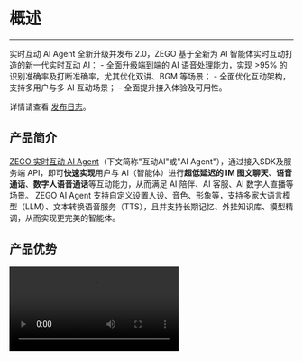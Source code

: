 # 概述

--- 

<Note title="说明">
实时互动 AI Agent 全新升级并发布 2.0，ZEGO 基于全新为 AI 智能体实时互动打造的新一代实时互动 AI：
- 全面升级端到端的 AI 语音处理能力，实现 >95% 的识别准确率及打断准确率，尤其优化双讲、BGM 等场景；
- 全面优化互动架构，支持多用户与多 AI 互动场景；
- 全面提升接入体验及可用性。  

详情请查看 [发布日志](/aiagent-server/introduction/release-notes)。
</Note>

## 产品简介

[ZEGO 实时互动 AI Agent](https://www.zego.im/product/ai-agent)（下文简称"互动AI"或"AI Agent"），通过接入SDK及服务端 API，即可**快速实现**用户与 AI（智能体）进行**超低延迟的 IM 图文聊天**、**语音通话**、**数字人语音通话**等互动能力，从而满足 AI 陪伴、AI 客服、AI 数字人直播等场景。
ZEGO AI Agent 支持自定义设置人设、音色、形象等，支持多家大语言模型（LLM）、文本转换语音服务（TTS），且并支持长期记忆、外挂知识库、模型精调，从而实现更完美的智能体。

## 产品优势

<Video src="https://media-resource.spreading.io/docuo/workspace564/27e54a759d23575969552654cb45bf89/4ad06a985a.mp4" />

### 可多模态互动的智能体
- **人设个性化**：可定义 AI 的性格、人设，通过 Prompt 最佳实践，结合 RAG、LoRA 等方式，更好匹配角色，满足专属需求。
- **丰富音色 & 声音克隆**：适用于情感陪伴、客服、电商等各场景共超百种的超拟人音色，且可音色克隆。
- **多模态互动**：IM 图文消息、实时语音通话、视频通话等。
- **扩展精品照片数字人**：低至 200ms，1 张照片即可赋予 AI 可实时互动形象，唇形准确、面部逼真。

### 实时语音通话能力
- **低至 1s 的延迟回复**。全程流式处理，基于自研 MSDN（实时有序数据网络）全球网络节点就近接入，实现全球低至 1s 的延迟。
- **仅 500ms 的自然语音打断**。人声检测迅速且精准判断，平滑打断不突兀，连续打断无串音。
- **说话状态精确判断**。不影响回复延迟情况下，拒绝一句话被错误断成多句，AI 回复更精准。

### 专为智能体打造的AI音频处理能力。
- **AI 降噪（AI ANS）**。消除环境噪声、音乐声、远处环境人声等，支持在办公室、居家、车中等各种环境下互动。
- **AI 人声检测（AI VAD）**。精确识别有效人声，过滤"嗯"、"喔"等等轻声回应及咳嗽、类人声等噪音。
- **AI 回声消除（AI AEC）**。精准消除被麦克风回采的 AI 声音、背景音乐等，拒绝 AI 讲话打断 AI，提高打断 AI 时的语音准确性。同时结合音量闪避、播放音量自适应等功能。

### 个性化接入
- **便捷接入**：不到10行代码，即可将智能体加入IM、实时语音通话、数字人实时通话中。
- **大语言模型及文本转语音等插件灵活选择**：火山方舟（豆包）、MiniMax、火山引擎、阿里云、阶跃星辰等国内外多厂商支持，且可支持开源模型。
- **高可用低成本服务**：针对语音识别（ASR）、大语言模型（LLM）、文本转语音（TTS） 的调用充分优化，有效利用并发资源及用量，降低整体链路成本。

## 产品功能

<table>
  <colgroup>
    <col />
    <col />
    <col />
  </colgroup>
<tbody><tr>
<th>功能模块</th>
<th>功能</th>
<th>功能说明</th>
</tr>
<tr>
<td rowspan="7">与智能体实现语音通话</td>
<td>[创建、更改、删除、查询智能体](/aiagent-server/quick-start)</td>
<td>创建智能体，包括调整智能体虚拟用户的基本信息描述，包括人设（系统提示词）、音色等，以及智能体使用的大语言模型（LLM）、文本转语音（TTS）等参数。</td>
</tr>
<tr>
<td>[单人发起智能体语音通话](/aiagent-server/quick-start)</td>
<td>通过创建智能体，实现最低至 1s 延迟的与AI进行实时语音通话。</td>
</tr>
<tr>
<td>多人与智能体互动（内测）</td>
<td>通过创建群智能体实例，实现多人与单智能体互动的能力。<Note title="说明">功能内测中，详情请联系 ZEGO 商务。</Note></td>
</tr>
<tr>
<td>单人与多智能体互动（内测）</td>
<td>通过创建智能体，并按照配置音色映射规则，实现单用户与多智能体互动。<Note title="说明">功能内测中，详情请联系 ZEGO 商务。</Note></td>
</tr>
<tr>
<td>专为 AI 互动的AI音频处理能力</td>
<td>自动过滤对话过程中用户侧产生的嘈杂音，并消除远场人声，实现更精准的语音打断效果、更准确的 ASR 语音识别效果。</td>
</tr>
<tr>
<td>自然语音打断</td>
<td>在实时语音通话过程中，智能体智能识别用户的对话打断意图，并停止智能体的输出。</td>
</tr>
<tr>
<td>实时播报</td>
<td>智能体和用户的对话信息将会被实时转换成文字，并由客户端展示。</td>
</tr>
<tr>
<td rowspan="10">基础能力</td>
<td>[大语言模型（LLM）管理](/aiagent-server/guides/configuring-llm)</td>
<td>调整智能体所应用大语言模型（LLM）。<ul><li>商用 LLM：OpenAI、MiniMax、通义千问、火山方舟（豆包）、阶跃星辰、文心一言。</li><li>兼容 [OpenAI Chat Completions API](https://platform.openai.com/docs/api-reference/chat) 的开源 LLM。</li></ul></td>
</tr>
<tr>
<td>文本转语音（TTS）管理</td>
<td>支持各类文本转语音TTS及相关能力：<ul><li>支持的服务提供商：火山引擎（单向流式 &amp; 双向流式）、阿里云（CosyVoice）、MiniMax；</li><li>针对厂商的各类模型、公共音色、音色克隆，且支持语速、语调等调节。</li></ul></td>
</tr>
<tr>
<td>数字人管理</td>
<td>基于 ZEGO 数字人，将数字人形象结合到 RTC 实时视频互动中。其中精品照片数字人，仅需一张照片或图片，即可获得1080P的数字人，并可在语音通话时赋予 AI 形象。</td>
</tr>
<tr>
<td>增删改智能体实例</td>
<td>创建或删除某一个AI Agent 的实例，从而开启一次与智能体的语音、数字人互动。</td>
</tr>
<tr>
<td>[获取智能体状态](/aiagent-server/guides/get-ai-agent-status)</td>
<td>接收相应的服务端回调来获取智能体开始说话、结束说话状态；同时可通过查询智能体状态API，获取包括空闲中、聆听中、思考中、讲话中等状态。</td>
</tr>
<tr>
<td>[记忆（上下文）来源](/aiagent-server/advanced/ai-short-term-memory#设置初始记忆)</td>
<td>智能体的记忆（上下文），可通过外置传入记忆，也可通过绑定即时通讯（ZIM）的历史记录传入。</td>
</tr>
<tr>
<td>[记忆（上下文）更新](/aiagent-server/advanced/ai-short-term-memory#重置智能体实例上下文列表)</td>
<td>在本次智能体实例生命周期中，记录每次对话的内容，并作为后续上下文消息作为智能体记忆。记忆可被清除，重新开启对话。</td>
</tr>
<tr>
<td>[记忆（上下文）归档](/aiagent-server/advanced/ai-short-term-memory#语音通话结束后归档记忆)</td>
<td>将用户与智能体的对话转化为文本信息并存储</td>
</tr>
<tr>
<td>[语音识别热词](/aiagent-server/guides/configuring-asr-hot-word)</td>
<td>针对角色名称等专用词汇，可以通过设置临时热词，提高语音识别的准确率。</td>
</tr>
<tr>
<td>[主动调用 LLM](/aiagent-server/guides/proactive-invocation-of-llm-and-tts)</td>
<td>模拟用户提问，自定义发送消息给 LLM，LLM 响应后通过 TTS 向用户发送语音。可用于实现基于上下文的欢迎语等场景。</td>
</tr>
<tr>
<td>[主动调用 TTS](/aiagent-server/guides/proactive-invocation-of-llm-and-tts)</td>
<td>可随时调用 TTS，实现 AI 的主动播报，从而满足 AI 欢迎语、提醒用户等场景。且支持配置是否加入历史记录和上下文</td>
</tr>
<tr>
<td rowspan="3">进阶能力</td>
<td>[智能体打断模式控制](/aiagent-server/guides/interrupt-agent-speech)</td>
<td>智能体说话被打断的形式可包含多种，且可多选：<ul><li>自然语音打断。当智能体接受到语音，即用户说话时，打断智能体说话。</li><li>手动打断。通过服务端 API 控制打断，从而实现用户通过按钮，或业务侧管理打断。</li></ul></td>
</tr>
<tr>
<td>过滤 LLM 输出、TTS 输入</td>
<td>基于一定规则进行过滤，例如中英文括号、emoji表情等，更可控的 AI 行为。</td>
</tr>
<tr>
<td>[语音识别断句优化](/aiagent-server/advanced/speech-segmentation-control)</td>
<td>支持人声检测的断句阈值设置、停顿时长设置，从而实现延迟和语音断句之间的平衡。</td>
</tr>
<tr>
<td rowspan="6">最佳实践</td>
<td>[角色扮演提示词](/aiagent-server/best-practices/role-playing-system-prompt)</td>
<td>将智能体使用于角色扮演时，系统提示词（system prompt）如何撰写，可以更好的展现效果。</td>
</tr>
<tr>
<td>结合 RAG 更好的输出</td>
<td>支持您针对 AI 外挂知识库，从而实现更多基础话术、公司信息等内容。</td>
</tr>
<tr>
<td>[实现与 AI 进行 IM 聊天并发起语音通话](/aiagent-server/best-practices/interact-with-the-in-app-chat)</td>
<td>基于ZIM，实现与AI的文本消息互动，并能够共享记忆发起语音通话。</td>
</tr>
<tr>
<td>记忆模块</td>
<td>针对持续时间跨度较长，且需要AI记忆用户的更多基本信息（例如年龄、出生地、偏好）等，进行定期总结和沉淀，实现更智能的AI交互。</td>
</tr>
<tr>
<td>LoRA、SFT 模型微调</td>
<td>对 AI 的人设诉求非常高时，可以针对 LLM 进行精调。例如克隆主播代替真人的场景。</td>
</tr>
<tr>
<td>[克隆音色并应用在 AI 语音对话中](/aiagent-server/best-practices/clone-voice)</td>
<td>将克隆的音色，适用于语音通话过程中，实现与特定音色的智能体通话。</td>
</tr>
</tbody></table>
<Content />